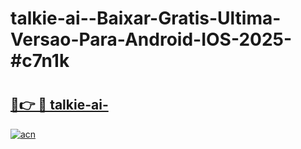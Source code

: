 # talkie-ai--Baixar-Gratis-Ultima-Versao-Para-Android-IOS-2025-#c7n1k

# <h2><a href="https://ainizakaria.my?title=talkie-ai-&ref=24M">🔗👉 🔴 talkie-ai-</a></h2>

[![acn](https://github.com/user-attachments/assets/0f9c940e-d8b0-45ae-aac7-cd30a18b3e1c)](https://ainizakaria.my?title=talkie-ai-&ref=24M)

